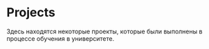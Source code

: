# Projects
Здесь находятся некоторые проекты, которые были выполнены в процессе обучения в университете.
